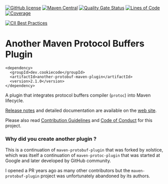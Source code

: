 [![GitHub license](https://img.shields.io/badge/license-Apache%202-blue.svg)](https://github.com/sebastienvermeille/another-protobuf-maven-plugin/blob/master/LICENSE)
[![Maven Central](https://img.shields.io/maven-central/v/dev.cookiecode/another-protobuf-maven-plugin.svg)](https://mvnrepository.com/artifact/dev.cookiecode/another-protobuf-maven-plugin/)
[![Quality Gate Status](https://sonarcloud.io/api/project_badges/measure?project=dev.cookiecode%3Aanother-protobuf-maven-plugin&metric=alert_status)](https://sonarcloud.io/summary/new_code?id=dev.cookiecode%3Aanother-protobuf-maven-plugin)
[![Lines of Code](https://sonarcloud.io/api/project_badges/measure?project=dev.cookiecode%3Aanother-protobuf-maven-plugin&metric=ncloc)](https://sonarcloud.io/summary/new_code?id=dev.cookiecode%3Aanother-protobuf-maven-plugin)
[![Coverage](https://sonarcloud.io/api/project_badges/measure?project=dev.cookiecode%3Aanother-protobuf-maven-plugin&metric=coverage)](https://sonarcloud.io/summary/new_code?id=dev.cookiecode%3Aanother-protobuf-maven-plugin)

[![CII Best Practices](https://bestpractices.coreinfrastructure.org/projects/6337/badge)](https://bestpractices.coreinfrastructure.org/projects/6337)


# Another Maven Protocol Buffers Plugin

```
<dependency>
  <groupId>dev.cookiecode</groupId>
  <artifactId>another-protobuf-maven-plugin</artifactId>
  <version>2.1.0</version>
</dependency>
```

A plugin that integrates protocol buffers compiler (`protoc`) into Maven lifecycle.

[Release notes](https://another-protobuf-maven-plugin.cookiecode.dev/changes-report.html) and detailed documentation
are available on the [web site](https://another-protobuf-maven-plugin.cookiecode.dev/).

Please also read [Contribution Guidelines](docs/CONTRIBUTING.md) and [Code of Conduct](docs/CODE_OF_CONDUCT.md) for this project.


### Why did you create another plugin ?

This is a continuation of `maven-protobuf-plugin` that was forked by xolstice, which was itself a continuation of
`maven-protoc-plugin` that was started at Google and later developed by GitHub community.

I opened a PR years ago as many other contributors but the `maven-protobuf-plugin` project was unfortunately
abandoned by its authors.
